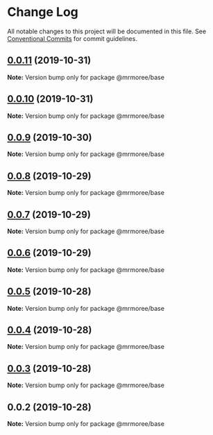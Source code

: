 # Change Log

All notable changes to this project will be documented in this file.
See [Conventional Commits](https://conventionalcommits.org) for commit guidelines.

## [0.0.11](https://github.com/mrmoree/ReweComponents/compare/@mrmoree/base@0.0.10...@mrmoree/base@0.0.11) (2019-10-31)

**Note:** Version bump only for package @mrmoree/base





## [0.0.10](https://github.com/mrmoree/ReweComponents/compare/@mrmoree/base@0.0.9...@mrmoree/base@0.0.10) (2019-10-31)

**Note:** Version bump only for package @mrmoree/base





## [0.0.9](https://github.com/mrmoree/ReweComponents/compare/@mrmoree/base@0.0.8...@mrmoree/base@0.0.9) (2019-10-30)

**Note:** Version bump only for package @mrmoree/base





## [0.0.8](https://github.com/mrmoree/ReweComponents/compare/@mrmoree/base@0.0.7...@mrmoree/base@0.0.8) (2019-10-29)

**Note:** Version bump only for package @mrmoree/base





## [0.0.7](https://github.com/mrmoree/ReweComponents/compare/@mrmoree/base@0.0.5...@mrmoree/base@0.0.7) (2019-10-29)

**Note:** Version bump only for package @mrmoree/base





## [0.0.6](https://github.com/mrmoree/ReweComponents/compare/@mrmoree/base@0.0.5...@mrmoree/base@0.0.6) (2019-10-29)

**Note:** Version bump only for package @mrmoree/base





## [0.0.5](https://github.com/mrmoree/ReweComponents/compare/@mrmoree/base@0.0.4...@mrmoree/base@0.0.5) (2019-10-28)

**Note:** Version bump only for package @mrmoree/base





## [0.0.4](https://github.com/mrmoree/ReweComponents/compare/@mrmoree/base@0.0.3...@mrmoree/base@0.0.4) (2019-10-28)

**Note:** Version bump only for package @mrmoree/base





## [0.0.3](https://github.com/mrmoree/ReweComponents/compare/@mrmoree/base@0.0.2...@mrmoree/base@0.0.3) (2019-10-28)

**Note:** Version bump only for package @mrmoree/base





## 0.0.2 (2019-10-28)

**Note:** Version bump only for package @mrmoree/base
